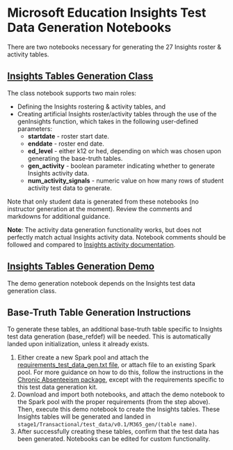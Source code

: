 # Microsoft Education Insights Test Data Generation Notebooks

There are two notebooks necessary for generating the 27 Insights roster & activity tables.

## [Insights Tables Generation Class](https://github.com/microsoft/OpenEduAnalytics/blob/main/modules/module_test_data_generation_kit/notebook/Insights_module/insights_test_data_gen_demo.ipynb)

The class notebook supports two main roles:
- Defining the Insights rostering & activity tables, and
- Creating artificial Insights roster/activity tables through the use of the genInsights function, which takes in the following user-defined parameters:
   * **startdate** - roster start date.
   * **enddate** - roster end date.
   * **ed_level** - either k12 or hed, depending on which was chosen upon generating the base-truth tables.
   * **gen_activity** - boolean parameter indicating whether to generate Insights activity data.
   * **num_activity_signals** - numeric value on how many rows of student activity test data to generate.
    
Note that only student data is generated from these notebooks (no instructor generation at the moment). Review the comments and markdowns for additional guidance.

**Note**: The activity data generation functionality works, but does not perfectly match actual Insights activity data. Notebook comments should be followed and compared to [Insights activity documentation](https://docs.microsoft.com/en-us/schooldatasync/data-lake-schema-activity).

## [Insights Tables Generation Demo](https://github.com/microsoft/OpenEduAnalytics/blob/main/modules/module_test_data_generation_kit/notebook/Insights_module/insights_test_data_gen_demo.ipynb)

The demo generation notebook depends on the Insights test data generation class.

## Base-Truth Table Generation Instructions

To generate these tables, an additional base-truth table specific to Insights test data generation (base_refdef) will be needed. This is automatically landed upon initialization, unless it already exists.

1. Either create a new Spark pool and attach the [requirements_test_data_gen.txt file](https://github.com/microsoft/OpenEduAnalytics/blob/main/modules/module_test_data_generation_kit/notebook/requirements_test_data_gen.txt), or attach file to an existing Spark pool. For more guidance on how to do this, follow the instructions in the [Chronic Absenteeism package](https://github.com/microsoft/OpenEduAnalytics/tree/main/packages/package_catalog/Predicting_Chronic_Absenteeism/pipelines#creating-an-apache-spark-pool-with-package-requirements), except with the requirements specific to this test data generation kit.
2. Download and import both notebooks, and attach the demo notebook to the Spark pool with the proper requirements (from the step above). Then, execute this demo notebook to create the Insights tables. These Insights tables will be generated and landed in ```stage1/Transactional/test_data/v0.1/M365_gen/(table name)```.
3. After successfully creating these tables, confirm that the test data has been generated. Notebooks can be edited for custom functionality.
